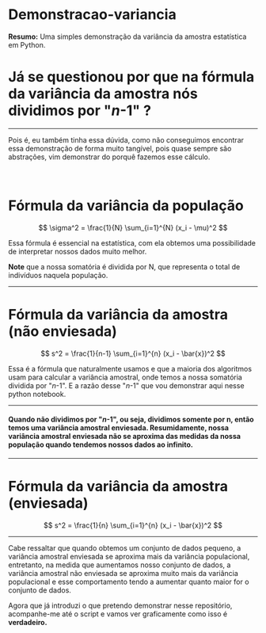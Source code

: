 # Demonstracao-variancia
**Resumo:** Uma simples demonstração da variância da amostra estatística em Python.

# Já se questionou por que na fórmula da variância da amostra nós dividimos por "_n_-1" ?

---

Pois é, eu também tinha essa dúvida, como não conseguimos encontrar essa demonstração de forma muito tangível, pois quase sempre são abstrações, vim demonstrar do porquê fazemos esse cálculo.
<br>
<br>
<br>

# **Fórmula da variância da população**

$$ \sigma^2 = \frac{1}{N} \sum_{i=1}^{N} (x_i - \mu)^2 $$

Essa fórmula é essencial na estatística, com ela obtemos uma possibilidade de interpretar nossos dados muito melhor.

**Note** que a nossa somatória é dividida por N, que representa o total de indivíduos naquela população.

---

# **Fórmula da variância da amostra (não enviesada)**

$$ 
s^2 = \frac{1}{n-1} \sum_{i=1}^{n} (x_i - \bar{x})^2
$$

Essa é a fórmula que naturalmente usamos e que a maioria dos algoritmos usam para calcular a variância amostral, onde temos a nossa somatória dividida por "*n*-1". E a razão desse "*n*-1" que vou demonstrar aqui nesse python notebook.

---

#### Quando não dividimos por "*n*-1", ou seja, dividimos somente por n, então temos uma variância amostral enviesada. Resumidamente, nossa variância amostral enviesada não se aproxima das medidas da nossa população quando tendemos nossos dados ao infinito.

---

# **Fórmula da variância da amostra (enviesada)**

$$
s^2 = \frac{1}{n} \sum_{i=1}^{n} (x_i - \bar{x})^2
$$

---
 Cabe ressaltar que quando obtemos um conjunto de dados pequeno, a variância amostral enviesada se aproxima mais da variância populacional, entretanto, na medida que aumentamos nosso conjunto de dados, a variância amostral não enviesada se aproxima muito mais da variância populacional e esse comportamento tendo a aumentar quanto maior for o conjunto de dados.
 
Agora que já introduzi o que pretendo demonstrar nesse repositório, acompanhe-me até o script e vamos ver graficamente como isso é **verdadeiro.**
